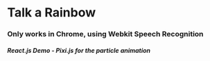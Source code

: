 # Talk a Rainbow
### Only works in Chrome, using Webkit Speech Recognition
##### React.js Demo - Pixi.js for the particle animation
